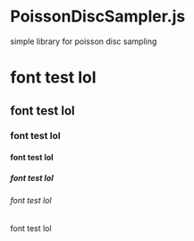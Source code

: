 # PoissonDiscSampler.js
simple library for poisson disc sampling

<h1>font test lol</h1>
<h2>font test lol</h2>
<h3>font test lol</h3>
<h4>font test lol</h4>
<h5>font test lol</h5>
<h6>font test lol</h6>
font test lol
